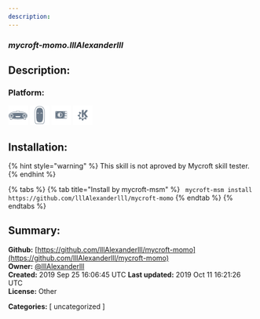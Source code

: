 ```yaml
---
description: 
---
```


### _mycroft-momo.lllAlexanderlll_  
## Description:  
  
  
  
### Platform:  
 ![Mark I](../.gitbook/assets/mark-1-icon.png)  ![Mark II](../.gitbook/assets/mark-2-icon.png)  ![Picroft](../.gitbook/assets/picroft-icon.png)  ![plasmoid](../.gitbook/assets/kde.png)   
## Installation:  
{% hint style="warning" %}
This skill is not aproved by Mycroft skill tester.
{% endhint %}
    
{% tabs %}
{% tab title="Install by mycroft-msm" %}
``` mycroft-msm install https://github.com/lllAlexanderlll/mycroft-momo```
{% endtab %}
  {% endtabs %}
    
## Summary:  
**Github:** [https://github.com/lllAlexanderlll/mycroft-momo](https://github.com/lllAlexanderlll/mycroft-momo)  
**Owner:** [@lllAlexanderlll](https://github.com/lllAlexanderlll)  
**Created:** 2019 Sep 25 16:06:45 UTC  **Last updated:** 2019 Oct 11 16:21:26 UTC  
**License:** Other  
  
**Categories:** [ uncategorized ]   
